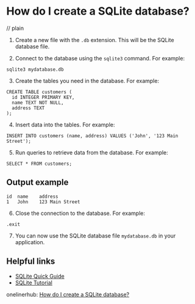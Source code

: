 # How do I create a SQLite database?
// plain

1. Create a new file with the `.db` extension. This will be the SQLite database file.

2. Connect to the database using the `sqlite3` command. For example:

```
sqlite3 mydatabase.db
```

3. Create the tables you need in the database. For example:

```
CREATE TABLE customers (
  id INTEGER PRIMARY KEY,
  name TEXT NOT NULL,
  address TEXT
);
```

4. Insert data into the tables. For example:

```
INSERT INTO customers (name, address) VALUES ('John', '123 Main Street');
```

5. Run queries to retrieve data from the database. For example:

```
SELECT * FROM customers;
```

## Output example


```
id  name    address
1   John    123 Main Street
```

6. Close the connection to the database. For example:

```
.exit
```

7. You can now use the SQLite database file `mydatabase.db` in your application.

## Helpful links
* [SQLite Quick Guide](https://www.tutorialspoint.com/sqlite/sqlite_quick_guide.htm)
* [SQLite Tutorial](https://www.tutorialspoint.com/sqlite/)

onelinerhub: [How do I create a SQLite database?](https://onelinerhub.com/sqlite/how-do-i-create-a-sqlite-database)